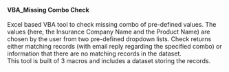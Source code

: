**VBA_Missing Combo Check**<br><br>
 Excel based VBA tool to check missing combo of pre-defined values. The values (here, the Insurance Company Name and the Product Name) are chosen by the user from two pre-defined dropdown lists. Check returns either matching records (with email reply regarding the specified combo) or information that there are no matching records in the dataset.
 <br>This tool is built of 3 macros and includes a dataset storing the records.<br>
 
 
 

